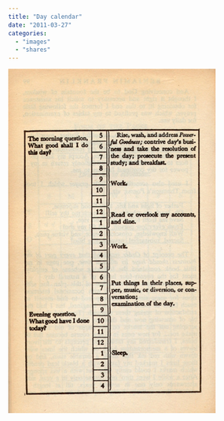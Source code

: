 ```yaml
---
title: "Day calendar"
date: "2011-03-27"
categories: 
  - "images"
  - "shares"
---
```


![](images/tumblr_lihf2xSU781qz4vrlo1_500.jpg)
